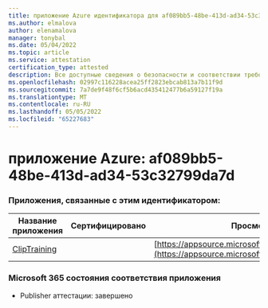 ```yaml
---
title: приложение Azure идентификатора для af089bb5-48be-413d-ad34-53c32799da7d
ms.author: elmalova
author: elenamalova
manager: tonybal
ms.date: 05/04/2022
ms.topic: article
ms.service: attestation
certification_type: attested
description: Все доступные сведения о безопасности и соответствии требованиям для af089bb5-48be-413d-ad34-53c32799da7d.
ms.openlocfilehash: 02997c116228acea25ff2823ebcab813a7b11f9d
ms.sourcegitcommit: 7a7de9f48f6cf5b6acd435412477b6a59127f19a
ms.translationtype: MT
ms.contentlocale: ru-RU
ms.lasthandoff: 05/05/2022
ms.locfileid: "65227683"
---
```

# <a name="azure-app-id-af089bb5-48be-413d-ad34-53c32799da7d"></a>приложение Azure: af089bb5-48be-413d-ad34-53c32799da7d


### <a name="apps-associated-with-this-id"></a>Приложения, связанные с этим идентификатором:
| **Название приложения** | **Сертифицировано** | **Просмотр в AppSource** |
|--------------|---------------|-----------------------|
| [ClipTraining](../forward/WA200001687.md) |  | [https://appsource.microsoft.com/product/office/WA200001687](https://appsource.microsoft.com/product/office/WA200001687) |

### <a name="microsoft-365-app-compliance-status"></a>Microsoft 365 состояния соответствия приложения
- Publisher аттестации: завершено

